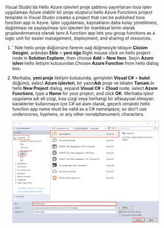 <span data-ttu-id="15473-101">Visual Studio'da Hello Azure işlevleri proje şablonu yayımlanan tooa işlev uygulaması Azure olabilir bir proje oluşturur.</span><span class="sxs-lookup"><span data-stu-id="15473-101">hello Azure Functions project template in Visual Studio creates a project that can be published tooa function app in Azure.</span></span> <span data-ttu-id="15473-102">İşlev uygulaması, kaynakların daha kolay yönetilmesi, dağıtılması ve paylaşılması için işlevleri bir mantıksal birim olarak gruplandırmanıza olanak tanır.</span><span class="sxs-lookup"><span data-stu-id="15473-102">A function app lets you group functions as a logic unit for easier management, deployment, and sharing of resources.</span></span>   

1. <span data-ttu-id="15473-103">' Nde hello proje düğümüne farenin sağ düğmesiyle tıklayın **Çözüm Gezgini**, ardından **Ekle** > **yeni öğe**.</span><span class="sxs-lookup"><span data-stu-id="15473-103">Right mouse click on hello project node in **Solution Explorer**, then choose **Add** > **New Item**.</span></span> <span data-ttu-id="15473-104">Seçin **Azure işlevi** hello iletişim kutusundan.</span><span class="sxs-lookup"><span data-stu-id="15473-104">Choose **Azure Function** from hello dialog box.</span></span>

2. <span data-ttu-id="15473-105">Merhaba, **yeni proje** iletişim kutusunda, genişletin **Visual C#** > **bulut** düğümü, select **Azure işlevleri**, bir yazın**Adı** proje ve tıklatın **Tamam**.</span><span class="sxs-lookup"><span data-stu-id="15473-105">In hello **New Project** dialog, expand **Visual C#** > **Cloud** node, select **Azure Functions**, type a **Name** for your project, and click **OK**.</span></span> <span data-ttu-id="15473-106">Merhaba işlevi uygulama adı alt çizgi, kısa çizgi veya herhangi bir alfasayısal olmayan karakterler kullanmayın için C# ad alanı olarak, geçerli olmalıdır.</span><span class="sxs-lookup"><span data-stu-id="15473-106">hello function app name must be valid as a C# namespace, so don't use underscores, hyphens, or any other nonalphanumeric characters.</span></span> 

    ![Yeni Proje iletişim toocreate Visual Studio'da işlevi](./media/functions-vstools-create/functions-vstools-add-new-project.png)
